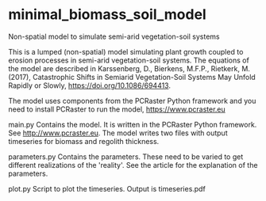 # minimal_biomass_soil_model
Non-spatial model to simulate semi-arid vegetation-soil systems

This is a lumped (non-spatial) model simulating plant growth coupled to erosion processes
in semi-arid vegetation-soil systems. The equations of the model are described in
Karssenberg, D., Bierkens, M.F.P., Rietkerk, M. (2017), Catastrophic Shifts in Semiarid
Vegetation-Soil Systems May Unfold Rapidly or Slowly, https://doi.org/10.1086/694413.  

The model uses components from the PCRaster Python framework and you need to install
PCRaster to run the model, https://www.pcraster.eu

main.py
Contains the model. It is written in the PCRaster Python framework. See
http://www.pcraster.eu.
The model writes two files with output timeseries for biomass and
regolith thickness.

parameters.py
Contains the parameters. These need to be varied to get different
realizations of the 'reality'. See the article for the explanation
of the parameters.

plot.py
Script to plot the timeseries.
Output is timeseries.pdf
